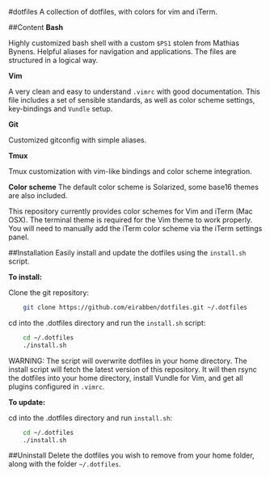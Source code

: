 #dotfiles
A collection of dotfiles, with colors for vim and iTerm.

##Content
**Bash**

Highly customized bash shell with a custom `$PS1` stolen from Mathias Bynens.
Helpful aliases for navigation and applications.
The files are structured in a logical way.

**Vim**

A very clean and easy to understand `.vimrc` with good documentation.
This file includes a set of sensible standards, as well as color scheme settings,
key-bindings and `Vundle` setup. 

**Git**

Customized gitconfig with simple aliases.

**Tmux**

Tmux customization with vim-like bindings and color scheme integration.

**Color scheme**
The default color scheme is Solarized, some base16 themes are also included.

This repository currently provides color schemes for Vim and iTerm (Mac OSX).
The terminal theme is required for the Vim theme to work properly. You will
need to manually add the iTerm color scheme via the iTerm settings panel.

##Installation
Easily install and update the dotfiles using the `install.sh` script.

**To install:**

Clone the git repository:
```bash
    git clone https://github.com/eirabben/dotfiles.git ~/.dotfiles
```

cd into the .dotfiles directory and run the `install.sh` script:
```bash
    cd ~/.dotfiles
    ./install.sh
```

WARNING: The script will overwrite dotfiles in your home directory. 
The install script will fetch the latest version of this repository. It will
then rsync the dotfiles into your home directory, install Vundle for Vim, 
and get all plugins configured in `.vimrc`.

**To update:**

cd into the .dotfiles directory and run `install.sh`:
```bash
    cd ~/.dotfiles
    ./install.sh
```

##Uninstall
Delete the dotfiles you wish to remove from your home folder, along with the
folder `~/.dotfiles`.
